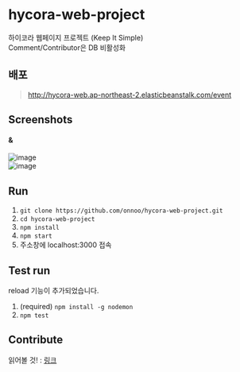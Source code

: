 # hycora-web-project

하이코라 웹페이지 프로젝트 (Keep It Simple)     
Comment/Contributor은 DB 비활성화

## 배포
> http://hycora-web.ap-northeast-2.elasticbeanstalk.com/event

## Screenshots
#### <event> & <comment>
![image](https://user-images.githubusercontent.com/61692372/215238650-73bb822b-77db-4d02-8335-0cae5b65d5eb.png)  
![image](https://user-images.githubusercontent.com/61692372/215238972-0459df95-ff21-4ec3-a019-aa73f402a69d.png)



## Run

1. `git clone https://github.com/onnoo/hycora-web-project.git`
2. `cd hycora-web-project`
3. `npm install`
4. `npm start`
5. 주소창에 localhost:3000 접속

## Test run

reload 기능이 추가되었습니다.

1. (required) `npm install -g nodemon`
2. `npm test`

## Contribute

읽어볼 것! : [링크](https://github.com/onnoo/hycora-web-project/wiki/%ED%98%91%EC%97%85-%EB%B0%A9%EB%B2%95-(Fork%EC%99%80-Pull-request))
